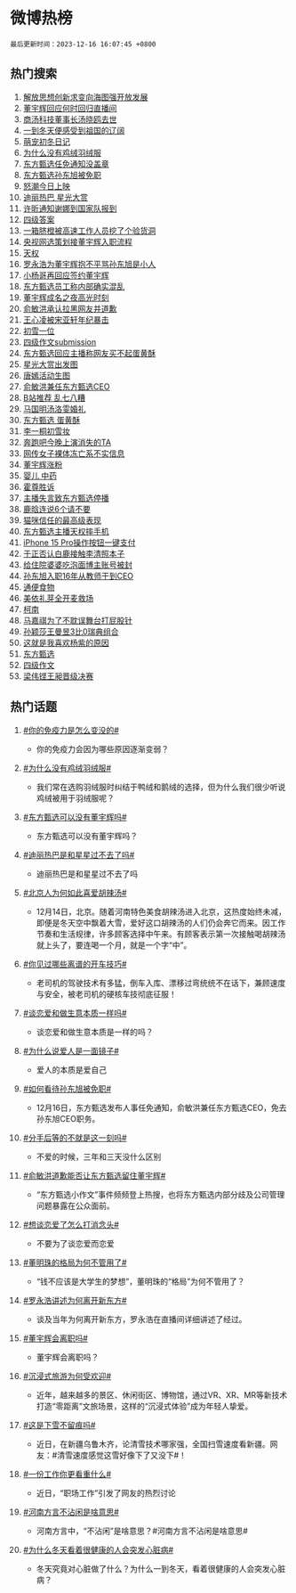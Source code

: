 # 微博热榜

`最后更新时间：2023-12-16 16:07:45 +0800`

## 热门搜索

1. [解放思想创新求变向海图强开放发展](https://m.weibo.cn/search?containerid=100103type%3D1%26t%3D10%26q%3D%23%E8%A7%A3%E6%94%BE%E6%80%9D%E6%83%B3%E5%88%9B%E6%96%B0%E6%B1%82%E5%8F%98%E5%90%91%E6%B5%B7%E5%9B%BE%E5%BC%BA%E5%BC%80%E6%94%BE%E5%8F%91%E5%B1%95%23&stream_entry_id=51&isnewpage=1&extparam=seat%3D1%26dgr%3D0%26pos%3D0%26c_type%3D51%26q%3D%2523%25E8%25A7%25A3%25E6%2594%25BE%25E6%2580%259D%25E6%2583%25B3%25E5%2588%259B%25E6%2596%25B0%25E6%25B1%2582%25E5%258F%2598%25E5%2590%2591%25E6%25B5%25B7%25E5%259B%25BE%25E5%25BC%25BA%25E5%25BC%2580%25E6%2594%25BE%25E5%258F%2591%25E5%25B1%2595%2523%26filter_type%3Drealtimehot%26cate%3D10103%26stream_entry_id%3D51%26display_time%3D1702714063%26pre_seqid%3D1702714063798015620114)
1. [董宇辉回应何时回归直播间](https://m.weibo.cn/search?containerid=100103type%3D1%26t%3D10%26q%3D%23%E8%91%A3%E5%AE%87%E8%BE%89%E5%9B%9E%E5%BA%94%E4%BD%95%E6%97%B6%E5%9B%9E%E5%BD%92%E7%9B%B4%E6%92%AD%E9%97%B4%23&stream_entry_id=31&isnewpage=1&extparam=seat%3D1%26lcate%3D5001%26flag%3D1%26filter_type%3Drealtimehot%26dgr%3D0%26band_rank%3D1%26pos%3D0%26c_type%3D31%26q%3D%2523%25E8%2591%25A3%25E5%25AE%2587%25E8%25BE%2589%25E5%259B%259E%25E5%25BA%2594%25E4%25BD%2595%25E6%2597%25B6%25E5%259B%259E%25E5%25BD%2592%25E7%259B%25B4%25E6%2592%25AD%25E9%2597%25B4%2523%26realpos%3D1%26cate%3D5001%26stream_entry_id%3D31%26display_time%3D1702714063%26pre_seqid%3D1702714063798015620114)
1. [商汤科技董事长汤晓鸥去世](https://m.weibo.cn/search?containerid=100103type%3D1%26t%3D10%26q%3D%23%E5%95%86%E6%B1%A4%E7%A7%91%E6%8A%80%E8%91%A3%E4%BA%8B%E9%95%BF%E6%B1%A4%E6%99%93%E9%B8%A5%E5%8E%BB%E4%B8%96%23&stream_entry_id=31&isnewpage=1&extparam=seat%3D1%26lcate%3D5001%26flag%3D1%26filter_type%3Drealtimehot%26dgr%3D0%26band_rank%3D2%26pos%3D1%26c_type%3D31%26q%3D%2523%25E5%2595%2586%25E6%25B1%25A4%25E7%25A7%2591%25E6%258A%2580%25E8%2591%25A3%25E4%25BA%258B%25E9%2595%25BF%25E6%25B1%25A4%25E6%2599%2593%25E9%25B8%25A5%25E5%258E%25BB%25E4%25B8%2596%2523%26realpos%3D2%26cate%3D5001%26stream_entry_id%3D31%26display_time%3D1702714063%26pre_seqid%3D1702714063798015620114)
1. [一到冬天便感受到祖国的辽阔](https://m.weibo.cn/search?containerid=100103type%3D1%26t%3D10%26q%3D%23%E4%B8%80%E5%88%B0%E5%86%AC%E5%A4%A9%E4%BE%BF%E6%84%9F%E5%8F%97%E5%88%B0%E7%A5%96%E5%9B%BD%E7%9A%84%E8%BE%BD%E9%98%94%23&stream_entry_id=31&isnewpage=1&extparam=seat%3D1%26lcate%3D5001%26flag%3D0%26filter_type%3Drealtimehot%26dgr%3D0%26band_rank%3D3%26pos%3D2%26c_type%3D31%26q%3D%2523%25E4%25B8%2580%25E5%2588%25B0%25E5%2586%25AC%25E5%25A4%25A9%25E4%25BE%25BF%25E6%2584%259F%25E5%258F%2597%25E5%2588%25B0%25E7%25A5%2596%25E5%259B%25BD%25E7%259A%2584%25E8%25BE%25BD%25E9%2598%2594%2523%26realpos%3D3%26cate%3D5001%26stream_entry_id%3D31%26display_time%3D1702714063%26pre_seqid%3D1702714063798015620114)
1. [萌宠初冬日记](https://m.weibo.cn/search?containerid=100103type%3D1%26t%3D10%26q%3D%23%E8%90%8C%E5%AE%A0%E5%88%9D%E5%86%AC%E6%97%A5%E8%AE%B0%23&stream_entry_id=31&isnewpage=1&extparam=seat%3D1%26lcate%3D5001%26filter_type%3Drealtimehot%26dgr%3D0%26adid%3D214578%26pos%3D3%26q%3D%2523%25E8%2590%258C%25E5%25AE%25A0%25E5%2588%259D%25E5%2586%25AC%25E6%2597%25A5%25E8%25AE%25B0%2523%26is_ad_pos%3D1%26band_rank%3D4%26c_type%3D31%26cate%3D5001%26stream_entry_id%3D31%26display_time%3D1702714063%26pre_seqid%3D1702714063798015620114)
1. [为什么没有鸡绒羽绒服](https://m.weibo.cn/search?containerid=100103type%3D1%26t%3D10%26q%3D%23%E4%B8%BA%E4%BB%80%E4%B9%88%E6%B2%A1%E6%9C%89%E9%B8%A1%E7%BB%92%E7%BE%BD%E7%BB%92%E6%9C%8D%23&stream_entry_id=31&isnewpage=1&extparam=seat%3D1%26lcate%3D5001%26flag%3D1%26filter_type%3Drealtimehot%26dgr%3D0%26band_rank%3D4%26pos%3D4%26c_type%3D31%26q%3D%2523%25E4%25B8%25BA%25E4%25BB%2580%25E4%25B9%2588%25E6%25B2%25A1%25E6%259C%2589%25E9%25B8%25A1%25E7%25BB%2592%25E7%25BE%25BD%25E7%25BB%2592%25E6%259C%258D%2523%26realpos%3D4%26cate%3D5001%26stream_entry_id%3D31%26display_time%3D1702714063%26pre_seqid%3D1702714063798015620114)
1. [东方甄选任免通知没盖章](https://m.weibo.cn/search?containerid=100103type%3D1%26t%3D10%26q%3D%23%E4%B8%9C%E6%96%B9%E7%94%84%E9%80%89%E4%BB%BB%E5%85%8D%E9%80%9A%E7%9F%A5%E6%B2%A1%E7%9B%96%E7%AB%A0%23&stream_entry_id=31&isnewpage=1&extparam=seat%3D1%26lcate%3D5001%26flag%3D2%26filter_type%3Drealtimehot%26dgr%3D0%26band_rank%3D5%26pos%3D5%26c_type%3D31%26q%3D%2523%25E4%25B8%259C%25E6%2596%25B9%25E7%2594%2584%25E9%2580%2589%25E4%25BB%25BB%25E5%2585%258D%25E9%2580%259A%25E7%259F%25A5%25E6%25B2%25A1%25E7%259B%2596%25E7%25AB%25A0%2523%26realpos%3D5%26cate%3D5001%26stream_entry_id%3D31%26display_time%3D1702714063%26pre_seqid%3D1702714063798015620114)
1. [东方甄选孙东旭被免职](https://m.weibo.cn/search?containerid=100103type%3D1%26t%3D10%26q%3D%23%E4%B8%9C%E6%96%B9%E7%94%84%E9%80%89%E5%AD%99%E4%B8%9C%E6%97%AD%E8%A2%AB%E5%85%8D%E8%81%8C%23&stream_entry_id=31&isnewpage=1&extparam=seat%3D1%26lcate%3D5001%26flag%3D16%26filter_type%3Drealtimehot%26dgr%3D0%26band_rank%3D6%26pos%3D6%26c_type%3D31%26q%3D%2523%25E4%25B8%259C%25E6%2596%25B9%25E7%2594%2584%25E9%2580%2589%25E5%25AD%2599%25E4%25B8%259C%25E6%2597%25AD%25E8%25A2%25AB%25E5%2585%258D%25E8%2581%258C%2523%26realpos%3D6%26cate%3D5001%26stream_entry_id%3D31%26display_time%3D1702714063%26pre_seqid%3D1702714063798015620114)
1. [怒潮今日上映](https://m.weibo.cn/search?containerid=100103type%3D1%26t%3D10%26q%3D%23%E6%80%92%E6%BD%AE%E4%BB%8A%E6%97%A5%E4%B8%8A%E6%98%A0%23&stream_entry_id=31&isnewpage=1&extparam=seat%3D1%26lcate%3D5001%26filter_type%3Drealtimehot%26dgr%3D0%26pos%3D7%26adid%3D214539%26q%3D%2523%25E6%2580%2592%25E6%25BD%25AE%25E4%25BB%258A%25E6%2597%25A5%25E4%25B8%258A%25E6%2598%25A0%2523%26band_rank%3D7%26is_ad_pos%3D1%26c_type%3D31%26topic_ad%3D1%26cate%3D5001%26stream_entry_id%3D31%26display_time%3D1702714063%26pre_seqid%3D1702714063798015620114)
1. [迪丽热巴 星光大赏](https://m.weibo.cn/search?containerid=100103type%3D1%26t%3D10%26q%3D%E8%BF%AA%E4%B8%BD%E7%83%AD%E5%B7%B4+%E6%98%9F%E5%85%89%E5%A4%A7%E8%B5%8F&stream_entry_id=31&isnewpage=1&extparam=seat%3D1%26lcate%3D5001%26flag%3D1%26filter_type%3Drealtimehot%26dgr%3D0%26band_rank%3D7%26pos%3D8%26c_type%3D31%26q%3D%25E8%25BF%25AA%25E4%25B8%25BD%25E7%2583%25AD%25E5%25B7%25B4%2520%25E6%2598%259F%25E5%2585%2589%25E5%25A4%25A7%25E8%25B5%258F%26realpos%3D7%26cate%3D5001%26stream_entry_id%3D31%26display_time%3D1702714063%26pre_seqid%3D1702714063798015620114)
1. [许昕通知谢娜到国家队报到](https://m.weibo.cn/search?containerid=100103type%3D1%26t%3D10%26q%3D%23%E8%AE%B8%E6%98%95%E9%80%9A%E7%9F%A5%E8%B0%A2%E5%A8%9C%E5%88%B0%E5%9B%BD%E5%AE%B6%E9%98%9F%E6%8A%A5%E5%88%B0%23&stream_entry_id=31&isnewpage=1&extparam=seat%3D1%26lcate%3D5001%26flag%3D0%26filter_type%3Drealtimehot%26dgr%3D0%26band_rank%3D8%26pos%3D9%26c_type%3D31%26q%3D%2523%25E8%25AE%25B8%25E6%2598%2595%25E9%2580%259A%25E7%259F%25A5%25E8%25B0%25A2%25E5%25A8%259C%25E5%2588%25B0%25E5%259B%25BD%25E5%25AE%25B6%25E9%2598%259F%25E6%258A%25A5%25E5%2588%25B0%2523%26realpos%3D8%26cate%3D5001%26stream_entry_id%3D31%26display_time%3D1702714063%26pre_seqid%3D1702714063798015620114)
1. [四级答案](https://m.weibo.cn/search?containerid=100103type%3D1%26t%3D10%26q%3D%E5%9B%9B%E7%BA%A7%E7%AD%94%E6%A1%88&stream_entry_id=31&isnewpage=1&extparam=seat%3D1%26lcate%3D5001%26flag%3D0%26filter_type%3Drealtimehot%26dgr%3D0%26band_rank%3D9%26pos%3D10%26c_type%3D31%26q%3D%25E5%259B%259B%25E7%25BA%25A7%25E7%25AD%2594%25E6%25A1%2588%26realpos%3D9%26cate%3D5001%26stream_entry_id%3D31%26display_time%3D1702714063%26pre_seqid%3D1702714063798015620114)
1. [一箱脐橙被高速工作人员挖了个验货洞](https://m.weibo.cn/search?containerid=100103type%3D1%26t%3D10%26q%3D%23%E4%B8%80%E7%AE%B1%E8%84%90%E6%A9%99%E8%A2%AB%E9%AB%98%E9%80%9F%E5%B7%A5%E4%BD%9C%E4%BA%BA%E5%91%98%E6%8C%96%E4%BA%86%E4%B8%AA%E9%AA%8C%E8%B4%A7%E6%B4%9E%23&stream_entry_id=31&isnewpage=1&extparam=seat%3D1%26lcate%3D5001%26flag%3D0%26filter_type%3Drealtimehot%26dgr%3D0%26band_rank%3D10%26pos%3D11%26c_type%3D31%26q%3D%2523%25E4%25B8%2580%25E7%25AE%25B1%25E8%2584%2590%25E6%25A9%2599%25E8%25A2%25AB%25E9%25AB%2598%25E9%2580%259F%25E5%25B7%25A5%25E4%25BD%259C%25E4%25BA%25BA%25E5%2591%2598%25E6%258C%2596%25E4%25BA%2586%25E4%25B8%25AA%25E9%25AA%258C%25E8%25B4%25A7%25E6%25B4%259E%2523%26realpos%3D10%26cate%3D5001%26stream_entry_id%3D31%26display_time%3D1702714063%26pre_seqid%3D1702714063798015620114)
1. [央视网选策划接董宇辉入职流程](https://m.weibo.cn/search?containerid=100103type%3D1%26t%3D10%26q%3D%23%E5%A4%AE%E8%A7%86%E7%BD%91%E9%80%89%E7%AD%96%E5%88%92%E6%8E%A5%E8%91%A3%E5%AE%87%E8%BE%89%E5%85%A5%E8%81%8C%E6%B5%81%E7%A8%8B%23&stream_entry_id=31&isnewpage=1&extparam=seat%3D1%26lcate%3D5001%26flag%3D2%26filter_type%3Drealtimehot%26dgr%3D0%26band_rank%3D11%26pos%3D12%26c_type%3D31%26q%3D%2523%25E5%25A4%25AE%25E8%25A7%2586%25E7%25BD%2591%25E9%2580%2589%25E7%25AD%2596%25E5%2588%2592%25E6%258E%25A5%25E8%2591%25A3%25E5%25AE%2587%25E8%25BE%2589%25E5%2585%25A5%25E8%2581%258C%25E6%25B5%2581%25E7%25A8%258B%2523%26realpos%3D11%26cate%3D5001%26stream_entry_id%3D31%26display_time%3D1702714063%26pre_seqid%3D1702714063798015620114)
1. [天权](https://m.weibo.cn/search?containerid=100103type%3D1%26t%3D10%26q%3D%E5%A4%A9%E6%9D%83&stream_entry_id=31&isnewpage=1&extparam=seat%3D1%26lcate%3D5001%26flag%3D1%26filter_type%3Drealtimehot%26dgr%3D0%26band_rank%3D12%26pos%3D13%26c_type%3D31%26q%3D%25E5%25A4%25A9%25E6%259D%2583%26realpos%3D12%26cate%3D5001%26stream_entry_id%3D31%26display_time%3D1702714063%26pre_seqid%3D1702714063798015620114)
1. [罗永浩为董宇辉抱不平骂孙东旭是小人](https://m.weibo.cn/search?containerid=100103type%3D1%26t%3D10%26q%3D%23%E7%BD%97%E6%B0%B8%E6%B5%A9%E4%B8%BA%E8%91%A3%E5%AE%87%E8%BE%89%E6%8A%B1%E4%B8%8D%E5%B9%B3%E9%AA%82%E5%AD%99%E4%B8%9C%E6%97%AD%E6%98%AF%E5%B0%8F%E4%BA%BA%23&stream_entry_id=31&isnewpage=1&extparam=seat%3D1%26lcate%3D5001%26flag%3D1%26filter_type%3Drealtimehot%26dgr%3D0%26band_rank%3D13%26pos%3D14%26c_type%3D31%26q%3D%2523%25E7%25BD%2597%25E6%25B0%25B8%25E6%25B5%25A9%25E4%25B8%25BA%25E8%2591%25A3%25E5%25AE%2587%25E8%25BE%2589%25E6%258A%25B1%25E4%25B8%258D%25E5%25B9%25B3%25E9%25AA%2582%25E5%25AD%2599%25E4%25B8%259C%25E6%2597%25AD%25E6%2598%25AF%25E5%25B0%258F%25E4%25BA%25BA%2523%26realpos%3D13%26cate%3D5001%26stream_entry_id%3D31%26display_time%3D1702714063%26pre_seqid%3D1702714063798015620114)
1. [小杨哥再回应签约董宇辉](https://m.weibo.cn/search?containerid=100103type%3D1%26t%3D10%26q%3D%23%E5%B0%8F%E6%9D%A8%E5%93%A5%E5%86%8D%E5%9B%9E%E5%BA%94%E7%AD%BE%E7%BA%A6%E8%91%A3%E5%AE%87%E8%BE%89%23&stream_entry_id=31&isnewpage=1&extparam=seat%3D1%26lcate%3D5001%26flag%3D0%26filter_type%3Drealtimehot%26dgr%3D0%26band_rank%3D14%26pos%3D15%26c_type%3D31%26q%3D%2523%25E5%25B0%258F%25E6%259D%25A8%25E5%2593%25A5%25E5%2586%258D%25E5%259B%259E%25E5%25BA%2594%25E7%25AD%25BE%25E7%25BA%25A6%25E8%2591%25A3%25E5%25AE%2587%25E8%25BE%2589%2523%26realpos%3D14%26cate%3D5001%26stream_entry_id%3D31%26display_time%3D1702714063%26pre_seqid%3D1702714063798015620114)
1. [东方甄选员工称内部确实混乱](https://m.weibo.cn/search?containerid=100103type%3D1%26t%3D10%26q%3D%23%E4%B8%9C%E6%96%B9%E7%94%84%E9%80%89%E5%91%98%E5%B7%A5%E7%A7%B0%E5%86%85%E9%83%A8%E7%A1%AE%E5%AE%9E%E6%B7%B7%E4%B9%B1%23&stream_entry_id=31&isnewpage=1&extparam=seat%3D1%26lcate%3D5001%26flag%3D1%26filter_type%3Drealtimehot%26dgr%3D0%26band_rank%3D15%26pos%3D16%26c_type%3D31%26q%3D%2523%25E4%25B8%259C%25E6%2596%25B9%25E7%2594%2584%25E9%2580%2589%25E5%2591%2598%25E5%25B7%25A5%25E7%25A7%25B0%25E5%2586%2585%25E9%2583%25A8%25E7%25A1%25AE%25E5%25AE%259E%25E6%25B7%25B7%25E4%25B9%25B1%2523%26realpos%3D15%26cate%3D5001%26stream_entry_id%3D31%26display_time%3D1702714063%26pre_seqid%3D1702714063798015620114)
1. [董宇辉成名之夜高光时刻](https://m.weibo.cn/search?containerid=100103type%3D1%26t%3D10%26q%3D%23%E8%91%A3%E5%AE%87%E8%BE%89%E6%88%90%E5%90%8D%E4%B9%8B%E5%A4%9C%E9%AB%98%E5%85%89%E6%97%B6%E5%88%BB%23&stream_entry_id=31&isnewpage=1&extparam=seat%3D1%26lcate%3D5001%26flag%3D1%26filter_type%3Drealtimehot%26dgr%3D0%26band_rank%3D16%26pos%3D17%26c_type%3D31%26q%3D%2523%25E8%2591%25A3%25E5%25AE%2587%25E8%25BE%2589%25E6%2588%2590%25E5%2590%258D%25E4%25B9%258B%25E5%25A4%259C%25E9%25AB%2598%25E5%2585%2589%25E6%2597%25B6%25E5%2588%25BB%2523%26realpos%3D16%26cate%3D5001%26stream_entry_id%3D31%26display_time%3D1702714063%26pre_seqid%3D1702714063798015620114)
1. [俞敏洪承认拉黑网友并道歉](https://m.weibo.cn/search?containerid=100103type%3D1%26t%3D10%26q%3D%23%E4%BF%9E%E6%95%8F%E6%B4%AA%E6%89%BF%E8%AE%A4%E6%8B%89%E9%BB%91%E7%BD%91%E5%8F%8B%E5%B9%B6%E9%81%93%E6%AD%89%23&stream_entry_id=31&isnewpage=1&extparam=seat%3D1%26lcate%3D5001%26flag%3D1%26filter_type%3Drealtimehot%26dgr%3D0%26band_rank%3D17%26pos%3D18%26c_type%3D31%26q%3D%2523%25E4%25BF%259E%25E6%2595%258F%25E6%25B4%25AA%25E6%2589%25BF%25E8%25AE%25A4%25E6%258B%2589%25E9%25BB%2591%25E7%25BD%2591%25E5%258F%258B%25E5%25B9%25B6%25E9%2581%2593%25E6%25AD%2589%2523%26realpos%3D17%26cate%3D5001%26stream_entry_id%3D31%26display_time%3D1702714063%26pre_seqid%3D1702714063798015620114)
1. [王心凌被宋亚轩年纪暴击](https://m.weibo.cn/search?containerid=100103type%3D1%26t%3D10%26q%3D%E7%8E%8B%E5%BF%83%E5%87%8C%E8%A2%AB%E5%AE%8B%E4%BA%9A%E8%BD%A9%E5%B9%B4%E7%BA%AA%E6%9A%B4%E5%87%BB&stream_entry_id=31&isnewpage=1&extparam=seat%3D1%26lcate%3D5001%26flag%3D1%26filter_type%3Drealtimehot%26dgr%3D0%26band_rank%3D18%26pos%3D19%26c_type%3D31%26q%3D%25E7%258E%258B%25E5%25BF%2583%25E5%2587%258C%25E8%25A2%25AB%25E5%25AE%258B%25E4%25BA%259A%25E8%25BD%25A9%25E5%25B9%25B4%25E7%25BA%25AA%25E6%259A%25B4%25E5%2587%25BB%26realpos%3D18%26cate%3D5001%26stream_entry_id%3D31%26display_time%3D1702714063%26pre_seqid%3D1702714063798015620114)
1. [初雪一位](https://m.weibo.cn/search?containerid=100103type%3D1%26t%3D10%26q%3D%23%E5%88%9D%E9%9B%AA%E4%B8%80%E4%BD%8D%23&stream_entry_id=31&isnewpage=1&extparam=seat%3D1%26lcate%3D5001%26flag%3D0%26filter_type%3Drealtimehot%26dgr%3D0%26band_rank%3D19%26pos%3D20%26c_type%3D31%26q%3D%2523%25E5%2588%259D%25E9%259B%25AA%25E4%25B8%2580%25E4%25BD%258D%2523%26realpos%3D19%26cate%3D5001%26stream_entry_id%3D31%26display_time%3D1702714063%26pre_seqid%3D1702714063798015620114)
1. [四级作文submission](https://m.weibo.cn/search?containerid=100103type%3D1%26t%3D10%26q%3D%23%E5%9B%9B%E7%BA%A7%E4%BD%9C%E6%96%87submission%23&stream_entry_id=31&isnewpage=1&extparam=seat%3D1%26lcate%3D5001%26flag%3D0%26filter_type%3Drealtimehot%26dgr%3D0%26band_rank%3D20%26pos%3D21%26c_type%3D31%26q%3D%2523%25E5%259B%259B%25E7%25BA%25A7%25E4%25BD%259C%25E6%2596%2587submission%2523%26realpos%3D20%26cate%3D5001%26stream_entry_id%3D31%26display_time%3D1702714063%26pre_seqid%3D1702714063798015620114)
1. [东方甄选回应主播称网友买不起蛋黄酥](https://m.weibo.cn/search?containerid=100103type%3D1%26t%3D10%26q%3D%23%E4%B8%9C%E6%96%B9%E7%94%84%E9%80%89%E5%9B%9E%E5%BA%94%E4%B8%BB%E6%92%AD%E7%A7%B0%E7%BD%91%E5%8F%8B%E4%B9%B0%E4%B8%8D%E8%B5%B7%E8%9B%8B%E9%BB%84%E9%85%A5%23&stream_entry_id=31&isnewpage=1&extparam=seat%3D1%26lcate%3D5001%26flag%3D1%26filter_type%3Drealtimehot%26dgr%3D0%26band_rank%3D21%26pos%3D22%26c_type%3D31%26q%3D%2523%25E4%25B8%259C%25E6%2596%25B9%25E7%2594%2584%25E9%2580%2589%25E5%259B%259E%25E5%25BA%2594%25E4%25B8%25BB%25E6%2592%25AD%25E7%25A7%25B0%25E7%25BD%2591%25E5%258F%258B%25E4%25B9%25B0%25E4%25B8%258D%25E8%25B5%25B7%25E8%259B%258B%25E9%25BB%2584%25E9%2585%25A5%2523%26realpos%3D21%26cate%3D5001%26stream_entry_id%3D31%26display_time%3D1702714063%26pre_seqid%3D1702714063798015620114)
1. [星光大赏出发图](https://m.weibo.cn/search?containerid=100103type%3D1%26t%3D10%26q%3D%23%E6%98%9F%E5%85%89%E5%A4%A7%E8%B5%8F%E5%87%BA%E5%8F%91%E5%9B%BE%23&stream_entry_id=31&isnewpage=1&extparam=seat%3D1%26lcate%3D5001%26flag%3D1%26filter_type%3Drealtimehot%26dgr%3D0%26band_rank%3D22%26pos%3D23%26c_type%3D31%26q%3D%2523%25E6%2598%259F%25E5%2585%2589%25E5%25A4%25A7%25E8%25B5%258F%25E5%2587%25BA%25E5%258F%2591%25E5%259B%25BE%2523%26realpos%3D22%26cate%3D5001%26stream_entry_id%3D31%26display_time%3D1702714063%26pre_seqid%3D1702714063798015620114)
1. [唐嫣活动生图](https://m.weibo.cn/search?containerid=100103type%3D1%26t%3D10%26q%3D%E5%94%90%E5%AB%A3%E6%B4%BB%E5%8A%A8%E7%94%9F%E5%9B%BE&stream_entry_id=31&isnewpage=1&extparam=seat%3D1%26lcate%3D5001%26flag%3D1%26filter_type%3Drealtimehot%26dgr%3D0%26band_rank%3D23%26pos%3D24%26c_type%3D31%26q%3D%25E5%2594%2590%25E5%25AB%25A3%25E6%25B4%25BB%25E5%258A%25A8%25E7%2594%259F%25E5%259B%25BE%26realpos%3D23%26cate%3D5001%26stream_entry_id%3D31%26display_time%3D1702714063%26pre_seqid%3D1702714063798015620114)
1. [俞敏洪兼任东方甄选CEO](https://m.weibo.cn/search?containerid=100103type%3D1%26t%3D10%26q%3D%23%E4%BF%9E%E6%95%8F%E6%B4%AA%E5%85%BC%E4%BB%BB%E4%B8%9C%E6%96%B9%E7%94%84%E9%80%89CEO%23&stream_entry_id=31&isnewpage=1&extparam=seat%3D1%26lcate%3D5001%26flag%3D0%26filter_type%3Drealtimehot%26dgr%3D0%26band_rank%3D24%26pos%3D25%26c_type%3D31%26q%3D%2523%25E4%25BF%259E%25E6%2595%258F%25E6%25B4%25AA%25E5%2585%25BC%25E4%25BB%25BB%25E4%25B8%259C%25E6%2596%25B9%25E7%2594%2584%25E9%2580%2589CEO%2523%26realpos%3D24%26cate%3D5001%26stream_entry_id%3D31%26display_time%3D1702714063%26pre_seqid%3D1702714063798015620114)
1. [B站推荐 乱七八糟](https://m.weibo.cn/search?containerid=100103type%3D1%26t%3D10%26q%3DB%E7%AB%99%E6%8E%A8%E8%8D%90+%E4%B9%B1%E4%B8%83%E5%85%AB%E7%B3%9F&stream_entry_id=31&isnewpage=1&extparam=seat%3D1%26lcate%3D5001%26flag%3D0%26filter_type%3Drealtimehot%26dgr%3D0%26band_rank%3D25%26pos%3D26%26c_type%3D31%26q%3DB%25E7%25AB%2599%25E6%258E%25A8%25E8%258D%2590%2520%25E4%25B9%25B1%25E4%25B8%2583%25E5%2585%25AB%25E7%25B3%259F%26realpos%3D25%26cate%3D5001%26stream_entry_id%3D31%26display_time%3D1702714063%26pre_seqid%3D1702714063798015620114)
1. [马国明汤洛雯婚礼](https://m.weibo.cn/search?containerid=100103type%3D1%26t%3D10%26q%3D%E9%A9%AC%E5%9B%BD%E6%98%8E%E6%B1%A4%E6%B4%9B%E9%9B%AF%E5%A9%9A%E7%A4%BC&stream_entry_id=31&isnewpage=1&extparam=seat%3D1%26lcate%3D5001%26flag%3D0%26filter_type%3Drealtimehot%26dgr%3D0%26band_rank%3D26%26pos%3D27%26c_type%3D31%26q%3D%25E9%25A9%25AC%25E5%259B%25BD%25E6%2598%258E%25E6%25B1%25A4%25E6%25B4%259B%25E9%259B%25AF%25E5%25A9%259A%25E7%25A4%25BC%26realpos%3D26%26cate%3D5001%26stream_entry_id%3D31%26display_time%3D1702714063%26pre_seqid%3D1702714063798015620114)
1. [东方甄选 蛋黄酥](https://m.weibo.cn/search?containerid=100103type%3D1%26t%3D10%26q%3D%E4%B8%9C%E6%96%B9%E7%94%84%E9%80%89+%E8%9B%8B%E9%BB%84%E9%85%A5&stream_entry_id=31&isnewpage=1&extparam=seat%3D1%26lcate%3D5001%26flag%3D0%26filter_type%3Drealtimehot%26dgr%3D0%26band_rank%3D27%26pos%3D28%26c_type%3D31%26q%3D%25E4%25B8%259C%25E6%2596%25B9%25E7%2594%2584%25E9%2580%2589%2520%25E8%259B%258B%25E9%25BB%2584%25E9%2585%25A5%26realpos%3D27%26cate%3D5001%26stream_entry_id%3D31%26display_time%3D1702714063%26pre_seqid%3D1702714063798015620114)
1. [李一桐初雪妆](https://m.weibo.cn/search?containerid=100103type%3D1%26t%3D10%26q%3D%23%E6%9D%8E%E4%B8%80%E6%A1%90%E5%88%9D%E9%9B%AA%E5%A6%86%23&stream_entry_id=31&isnewpage=1&extparam=seat%3D1%26lcate%3D5001%26flag%3D1%26filter_type%3Drealtimehot%26dgr%3D0%26band_rank%3D28%26pos%3D29%26c_type%3D31%26q%3D%2523%25E6%259D%258E%25E4%25B8%2580%25E6%25A1%2590%25E5%2588%259D%25E9%259B%25AA%25E5%25A6%2586%2523%26realpos%3D28%26cate%3D5001%26stream_entry_id%3D31%26display_time%3D1702714063%26pre_seqid%3D1702714063798015620114)
1. [奔跑吧今晚上演消失的TA](https://m.weibo.cn/search?containerid=100103type%3D1%26t%3D10%26q%3D%23%E5%A5%94%E8%B7%91%E5%90%A7%E4%BB%8A%E6%99%9A%E4%B8%8A%E6%BC%94%E6%B6%88%E5%A4%B1%E7%9A%84TA%23&stream_entry_id=31&isnewpage=1&extparam=seat%3D1%26lcate%3D5001%26flag%3D0%26filter_type%3Drealtimehot%26dgr%3D0%26band_rank%3D29%26pos%3D30%26c_type%3D31%26q%3D%2523%25E5%25A5%2594%25E8%25B7%2591%25E5%2590%25A7%25E4%25BB%258A%25E6%2599%259A%25E4%25B8%258A%25E6%25BC%2594%25E6%25B6%2588%25E5%25A4%25B1%25E7%259A%2584TA%2523%26realpos%3D29%26cate%3D5001%26stream_entry_id%3D31%26display_time%3D1702714063%26pre_seqid%3D1702714063798015620114)
1. [网传女子裸体冻亡系不实信息](https://m.weibo.cn/search?containerid=100103type%3D1%26t%3D10%26q%3D%23%E7%BD%91%E4%BC%A0%E5%A5%B3%E5%AD%90%E8%A3%B8%E4%BD%93%E5%86%BB%E4%BA%A1%E7%B3%BB%E4%B8%8D%E5%AE%9E%E4%BF%A1%E6%81%AF%23&stream_entry_id=31&isnewpage=1&extparam=seat%3D1%26lcate%3D5001%26flag%3D0%26filter_type%3Drealtimehot%26dgr%3D0%26band_rank%3D30%26pos%3D31%26c_type%3D31%26q%3D%2523%25E7%25BD%2591%25E4%25BC%25A0%25E5%25A5%25B3%25E5%25AD%2590%25E8%25A3%25B8%25E4%25BD%2593%25E5%2586%25BB%25E4%25BA%25A1%25E7%25B3%25BB%25E4%25B8%258D%25E5%25AE%259E%25E4%25BF%25A1%25E6%2581%25AF%2523%26realpos%3D30%26cate%3D5001%26stream_entry_id%3D31%26display_time%3D1702714063%26pre_seqid%3D1702714063798015620114)
1. [董宇辉涨粉](https://m.weibo.cn/search?containerid=100103type%3D1%26t%3D10%26q%3D%23%E8%91%A3%E5%AE%87%E8%BE%89%E6%B6%A8%E7%B2%89%23&stream_entry_id=31&isnewpage=1&extparam=seat%3D1%26lcate%3D5001%26flag%3D0%26filter_type%3Drealtimehot%26dgr%3D0%26band_rank%3D31%26pos%3D32%26c_type%3D31%26q%3D%2523%25E8%2591%25A3%25E5%25AE%2587%25E8%25BE%2589%25E6%25B6%25A8%25E7%25B2%2589%2523%26realpos%3D31%26cate%3D5001%26stream_entry_id%3D31%26display_time%3D1702714063%26pre_seqid%3D1702714063798015620114)
1. [婴儿 中药](https://m.weibo.cn/search?containerid=100103type%3D1%26t%3D10%26q%3D%E5%A9%B4%E5%84%BF+%E4%B8%AD%E8%8D%AF&stream_entry_id=31&isnewpage=1&extparam=seat%3D1%26lcate%3D5001%26flag%3D0%26filter_type%3Drealtimehot%26dgr%3D0%26band_rank%3D32%26pos%3D33%26c_type%3D31%26q%3D%25E5%25A9%25B4%25E5%2584%25BF%2520%25E4%25B8%25AD%25E8%258D%25AF%26realpos%3D32%26cate%3D5001%26stream_entry_id%3D31%26display_time%3D1702714063%26pre_seqid%3D1702714063798015620114)
1. [霍尊胜诉](https://m.weibo.cn/search?containerid=100103type%3D1%26t%3D10%26q%3D%23%E9%9C%8D%E5%B0%8A%E8%83%9C%E8%AF%89%23&stream_entry_id=31&isnewpage=1&extparam=seat%3D1%26lcate%3D5001%26flag%3D1%26filter_type%3Drealtimehot%26dgr%3D0%26band_rank%3D33%26pos%3D34%26c_type%3D31%26q%3D%2523%25E9%259C%258D%25E5%25B0%258A%25E8%2583%259C%25E8%25AF%2589%2523%26realpos%3D33%26cate%3D5001%26stream_entry_id%3D31%26display_time%3D1702714063%26pre_seqid%3D1702714063798015620114)
1. [主播失言致东方甄选停播](https://m.weibo.cn/search?containerid=100103type%3D1%26t%3D10%26q%3D%23%E4%B8%BB%E6%92%AD%E5%A4%B1%E8%A8%80%E8%87%B4%E4%B8%9C%E6%96%B9%E7%94%84%E9%80%89%E5%81%9C%E6%92%AD%23&stream_entry_id=31&isnewpage=1&extparam=seat%3D1%26lcate%3D5001%26flag%3D0%26filter_type%3Drealtimehot%26dgr%3D0%26band_rank%3D34%26pos%3D35%26c_type%3D31%26q%3D%2523%25E4%25B8%25BB%25E6%2592%25AD%25E5%25A4%25B1%25E8%25A8%2580%25E8%2587%25B4%25E4%25B8%259C%25E6%2596%25B9%25E7%2594%2584%25E9%2580%2589%25E5%2581%259C%25E6%2592%25AD%2523%26realpos%3D34%26cate%3D5001%26stream_entry_id%3D31%26display_time%3D1702714063%26pre_seqid%3D1702714063798015620114)
1. [鹿晗连说6个请不要](https://m.weibo.cn/search?containerid=100103type%3D1%26t%3D10%26q%3D%23%E9%B9%BF%E6%99%97%E8%BF%9E%E8%AF%B46%E4%B8%AA%E8%AF%B7%E4%B8%8D%E8%A6%81%23&stream_entry_id=31&isnewpage=1&extparam=seat%3D1%26lcate%3D5001%26flag%3D1%26filter_type%3Drealtimehot%26dgr%3D0%26band_rank%3D35%26pos%3D36%26c_type%3D31%26q%3D%2523%25E9%25B9%25BF%25E6%2599%2597%25E8%25BF%259E%25E8%25AF%25B46%25E4%25B8%25AA%25E8%25AF%25B7%25E4%25B8%258D%25E8%25A6%2581%2523%26realpos%3D35%26cate%3D5001%26stream_entry_id%3D31%26display_time%3D1702714063%26pre_seqid%3D1702714063798015620114)
1. [猫咪信任的最高级表现](https://m.weibo.cn/search?containerid=100103type%3D1%26t%3D10%26q%3D%E7%8C%AB%E5%92%AA%E4%BF%A1%E4%BB%BB%E7%9A%84%E6%9C%80%E9%AB%98%E7%BA%A7%E8%A1%A8%E7%8E%B0&stream_entry_id=31&isnewpage=1&extparam=seat%3D1%26lcate%3D5001%26flag%3D1%26filter_type%3Drealtimehot%26dgr%3D0%26band_rank%3D36%26pos%3D37%26c_type%3D31%26q%3D%25E7%258C%25AB%25E5%2592%25AA%25E4%25BF%25A1%25E4%25BB%25BB%25E7%259A%2584%25E6%259C%2580%25E9%25AB%2598%25E7%25BA%25A7%25E8%25A1%25A8%25E7%258E%25B0%26realpos%3D36%26cate%3D5001%26stream_entry_id%3D31%26display_time%3D1702714063%26pre_seqid%3D1702714063798015620114)
1. [东方甄选主播天权摔手机](https://m.weibo.cn/search?containerid=100103type%3D1%26t%3D10%26q%3D%23%E4%B8%9C%E6%96%B9%E7%94%84%E9%80%89%E4%B8%BB%E6%92%AD%E5%A4%A9%E6%9D%83%E6%91%94%E6%89%8B%E6%9C%BA%23&stream_entry_id=31&isnewpage=1&extparam=seat%3D1%26lcate%3D5001%26flag%3D0%26filter_type%3Drealtimehot%26dgr%3D0%26band_rank%3D37%26pos%3D38%26c_type%3D31%26q%3D%2523%25E4%25B8%259C%25E6%2596%25B9%25E7%2594%2584%25E9%2580%2589%25E4%25B8%25BB%25E6%2592%25AD%25E5%25A4%25A9%25E6%259D%2583%25E6%2591%2594%25E6%2589%258B%25E6%259C%25BA%2523%26realpos%3D37%26cate%3D5001%26stream_entry_id%3D31%26display_time%3D1702714063%26pre_seqid%3D1702714063798015620114)
1. [iPhone 15 Pro操作按钮一键支付](https://m.weibo.cn/search?containerid=100103type%3D1%26t%3D10%26q%3DiPhone+15+Pro%E6%93%8D%E4%BD%9C%E6%8C%89%E9%92%AE%E4%B8%80%E9%94%AE%E6%94%AF%E4%BB%98&stream_entry_id=31&isnewpage=1&extparam=seat%3D1%26lcate%3D5001%26flag%3D0%26filter_type%3Drealtimehot%26dgr%3D0%26band_rank%3D38%26pos%3D39%26c_type%3D31%26q%3DiPhone%252015%2520Pro%25E6%2593%258D%25E4%25BD%259C%25E6%258C%2589%25E9%2592%25AE%25E4%25B8%2580%25E9%2594%25AE%25E6%2594%25AF%25E4%25BB%2598%26realpos%3D38%26cate%3D5001%26stream_entry_id%3D31%26display_time%3D1702714063%26pre_seqid%3D1702714063798015620114)
1. [于正否认白鹿接触李清照本子](https://m.weibo.cn/search?containerid=100103type%3D1%26t%3D10%26q%3D%23%E4%BA%8E%E6%AD%A3%E5%90%A6%E8%AE%A4%E7%99%BD%E9%B9%BF%E6%8E%A5%E8%A7%A6%E6%9D%8E%E6%B8%85%E7%85%A7%E6%9C%AC%E5%AD%90%23&stream_entry_id=31&isnewpage=1&extparam=seat%3D1%26lcate%3D5001%26flag%3D0%26filter_type%3Drealtimehot%26dgr%3D0%26band_rank%3D39%26pos%3D40%26c_type%3D31%26q%3D%2523%25E4%25BA%258E%25E6%25AD%25A3%25E5%2590%25A6%25E8%25AE%25A4%25E7%2599%25BD%25E9%25B9%25BF%25E6%258E%25A5%25E8%25A7%25A6%25E6%259D%258E%25E6%25B8%2585%25E7%2585%25A7%25E6%259C%25AC%25E5%25AD%2590%2523%26realpos%3D39%26cate%3D5001%26stream_entry_id%3D31%26display_time%3D1702714063%26pre_seqid%3D1702714063798015620114)
1. [给住院婆婆吃泡面博主账号被封](https://m.weibo.cn/search?containerid=100103type%3D1%26t%3D10%26q%3D%23%E7%BB%99%E4%BD%8F%E9%99%A2%E5%A9%86%E5%A9%86%E5%90%83%E6%B3%A1%E9%9D%A2%E5%8D%9A%E4%B8%BB%E8%B4%A6%E5%8F%B7%E8%A2%AB%E5%B0%81%23&stream_entry_id=31&isnewpage=1&extparam=seat%3D1%26lcate%3D5001%26flag%3D1%26filter_type%3Drealtimehot%26dgr%3D0%26band_rank%3D40%26pos%3D41%26c_type%3D31%26q%3D%2523%25E7%25BB%2599%25E4%25BD%258F%25E9%2599%25A2%25E5%25A9%2586%25E5%25A9%2586%25E5%2590%2583%25E6%25B3%25A1%25E9%259D%25A2%25E5%258D%259A%25E4%25B8%25BB%25E8%25B4%25A6%25E5%258F%25B7%25E8%25A2%25AB%25E5%25B0%2581%2523%26realpos%3D40%26cate%3D5001%26stream_entry_id%3D31%26display_time%3D1702714063%26pre_seqid%3D1702714063798015620114)
1. [孙东旭入职16年从教师干到CEO](https://m.weibo.cn/search?containerid=100103type%3D1%26t%3D10%26q%3D%23%E5%AD%99%E4%B8%9C%E6%97%AD%E5%85%A5%E8%81%8C16%E5%B9%B4%E4%BB%8E%E6%95%99%E5%B8%88%E5%B9%B2%E5%88%B0CEO%23&stream_entry_id=31&isnewpage=1&extparam=seat%3D1%26lcate%3D5001%26flag%3D1%26filter_type%3Drealtimehot%26dgr%3D0%26band_rank%3D41%26pos%3D42%26c_type%3D31%26q%3D%2523%25E5%25AD%2599%25E4%25B8%259C%25E6%2597%25AD%25E5%2585%25A5%25E8%2581%258C16%25E5%25B9%25B4%25E4%25BB%258E%25E6%2595%2599%25E5%25B8%2588%25E5%25B9%25B2%25E5%2588%25B0CEO%2523%26realpos%3D41%26cate%3D5001%26stream_entry_id%3D31%26display_time%3D1702714063%26pre_seqid%3D1702714063798015620114)
1. [通便食物](https://m.weibo.cn/search?containerid=100103type%3D1%26t%3D10%26q%3D%E9%80%9A%E4%BE%BF%E9%A3%9F%E7%89%A9&stream_entry_id=31&isnewpage=1&extparam=seat%3D1%26lcate%3D5001%26flag%3D1%26filter_type%3Drealtimehot%26dgr%3D0%26band_rank%3D42%26pos%3D43%26c_type%3D31%26q%3D%25E9%2580%259A%25E4%25BE%25BF%25E9%25A3%259F%25E7%2589%25A9%26realpos%3D42%26cate%3D5001%26stream_entry_id%3D31%26display_time%3D1702714063%26pre_seqid%3D1702714063798015620114)
1. [美依礼芽全开麦救场](https://m.weibo.cn/search?containerid=100103type%3D1%26t%3D10%26q%3D%23%E7%BE%8E%E4%BE%9D%E7%A4%BC%E8%8A%BD%E5%85%A8%E5%BC%80%E9%BA%A6%E6%95%91%E5%9C%BA%23&stream_entry_id=31&isnewpage=1&extparam=seat%3D1%26lcate%3D5001%26flag%3D1%26filter_type%3Drealtimehot%26dgr%3D0%26band_rank%3D43%26pos%3D44%26c_type%3D31%26q%3D%2523%25E7%25BE%258E%25E4%25BE%259D%25E7%25A4%25BC%25E8%258A%25BD%25E5%2585%25A8%25E5%25BC%2580%25E9%25BA%25A6%25E6%2595%2591%25E5%259C%25BA%2523%26realpos%3D43%26cate%3D5001%26stream_entry_id%3D31%26display_time%3D1702714063%26pre_seqid%3D1702714063798015620114)
1. [柯南](https://m.weibo.cn/search?containerid=100103type%3D1%26t%3D10%26q%3D%E6%9F%AF%E5%8D%97&stream_entry_id=31&isnewpage=1&extparam=seat%3D1%26lcate%3D5001%26flag%3D0%26filter_type%3Drealtimehot%26dgr%3D0%26band_rank%3D44%26pos%3D45%26c_type%3D31%26q%3D%25E6%259F%25AF%25E5%258D%2597%26realpos%3D44%26cate%3D5001%26stream_entry_id%3D31%26display_time%3D1702714063%26pre_seqid%3D1702714063798015620114)
1. [马嘉祺为了不耽误舞台打屁股针](https://m.weibo.cn/search?containerid=100103type%3D1%26t%3D10%26q%3D%23%E9%A9%AC%E5%98%89%E7%A5%BA%E4%B8%BA%E4%BA%86%E4%B8%8D%E8%80%BD%E8%AF%AF%E8%88%9E%E5%8F%B0%E6%89%93%E5%B1%81%E8%82%A1%E9%92%88%23&stream_entry_id=31&isnewpage=1&extparam=seat%3D1%26lcate%3D5001%26flag%3D0%26filter_type%3Drealtimehot%26dgr%3D0%26band_rank%3D45%26pos%3D46%26c_type%3D31%26q%3D%2523%25E9%25A9%25AC%25E5%2598%2589%25E7%25A5%25BA%25E4%25B8%25BA%25E4%25BA%2586%25E4%25B8%258D%25E8%2580%25BD%25E8%25AF%25AF%25E8%2588%259E%25E5%258F%25B0%25E6%2589%2593%25E5%25B1%2581%25E8%2582%25A1%25E9%2592%2588%2523%26realpos%3D45%26cate%3D5001%26stream_entry_id%3D31%26display_time%3D1702714063%26pre_seqid%3D1702714063798015620114)
1. [孙颖莎王曼昱3比0瑞典组合](https://m.weibo.cn/search?containerid=100103type%3D1%26t%3D10%26q%3D%23%E5%AD%99%E9%A2%96%E8%8E%8E%E7%8E%8B%E6%9B%BC%E6%98%B13%E6%AF%940%E7%91%9E%E5%85%B8%E7%BB%84%E5%90%88%23&stream_entry_id=31&isnewpage=1&extparam=seat%3D1%26lcate%3D5001%26flag%3D1%26filter_type%3Drealtimehot%26dgr%3D0%26band_rank%3D46%26pos%3D47%26c_type%3D31%26q%3D%2523%25E5%25AD%2599%25E9%25A2%2596%25E8%258E%258E%25E7%258E%258B%25E6%259B%25BC%25E6%2598%25B13%25E6%25AF%25940%25E7%2591%259E%25E5%2585%25B8%25E7%25BB%2584%25E5%2590%2588%2523%26realpos%3D46%26cate%3D5001%26stream_entry_id%3D31%26display_time%3D1702714063%26pre_seqid%3D1702714063798015620114)
1. [这就是我喜欢杨紫的原因](https://m.weibo.cn/search?containerid=100103type%3D1%26t%3D10%26q%3D%E8%BF%99%E5%B0%B1%E6%98%AF%E6%88%91%E5%96%9C%E6%AC%A2%E6%9D%A8%E7%B4%AB%E7%9A%84%E5%8E%9F%E5%9B%A0&stream_entry_id=31&isnewpage=1&extparam=seat%3D1%26lcate%3D5001%26flag%3D0%26filter_type%3Drealtimehot%26dgr%3D0%26band_rank%3D47%26pos%3D48%26c_type%3D31%26q%3D%25E8%25BF%2599%25E5%25B0%25B1%25E6%2598%25AF%25E6%2588%2591%25E5%2596%259C%25E6%25AC%25A2%25E6%259D%25A8%25E7%25B4%25AB%25E7%259A%2584%25E5%258E%259F%25E5%259B%25A0%26realpos%3D47%26cate%3D5001%26stream_entry_id%3D31%26display_time%3D1702714063%26pre_seqid%3D1702714063798015620114)
1. [东方甄选](https://m.weibo.cn/search?containerid=100103type%3D1%26t%3D10%26q%3D%E4%B8%9C%E6%96%B9%E7%94%84%E9%80%89&stream_entry_id=31&isnewpage=1&extparam=seat%3D1%26lcate%3D5001%26flag%3D0%26filter_type%3Drealtimehot%26dgr%3D0%26band_rank%3D48%26pos%3D49%26c_type%3D31%26q%3D%25E4%25B8%259C%25E6%2596%25B9%25E7%2594%2584%25E9%2580%2589%26realpos%3D48%26cate%3D5001%26stream_entry_id%3D31%26display_time%3D1702714063%26pre_seqid%3D1702714063798015620114)
1. [四级作文](https://m.weibo.cn/search?containerid=100103type%3D1%26t%3D10%26q%3D%E5%9B%9B%E7%BA%A7%E4%BD%9C%E6%96%87&stream_entry_id=31&isnewpage=1&extparam=seat%3D1%26lcate%3D5001%26flag%3D0%26filter_type%3Drealtimehot%26dgr%3D0%26band_rank%3D49%26pos%3D50%26c_type%3D31%26q%3D%25E5%259B%259B%25E7%25BA%25A7%25E4%25BD%259C%25E6%2596%2587%26realpos%3D49%26cate%3D5001%26stream_entry_id%3D31%26display_time%3D1702714063%26pre_seqid%3D1702714063798015620114)
1. [梁伟铿王昶晋级决赛](https://m.weibo.cn/search?containerid=100103type%3D1%26t%3D10%26q%3D%E6%A2%81%E4%BC%9F%E9%93%BF%E7%8E%8B%E6%98%B6%E6%99%8B%E7%BA%A7%E5%86%B3%E8%B5%9B&stream_entry_id=31&isnewpage=1&extparam=seat%3D1%26lcate%3D5001%26flag%3D1%26filter_type%3Drealtimehot%26dgr%3D0%26band_rank%3D50%26pos%3D51%26c_type%3D31%26q%3D%25E6%25A2%2581%25E4%25BC%259F%25E9%2593%25BF%25E7%258E%258B%25E6%2598%25B6%25E6%2599%258B%25E7%25BA%25A7%25E5%2586%25B3%25E8%25B5%259B%26realpos%3D50%26cate%3D5001%26stream_entry_id%3D31%26display_time%3D1702714063%26pre_seqid%3D1702714063798015620114)

## 热门话题

1. [#你的免疫力是怎么变没的#](https://m.weibo.cn/search?containerid=231522type%3D1%26t%3D10%26q%3D%23%E4%BD%A0%E7%9A%84%E5%85%8D%E7%96%AB%E5%8A%9B%E6%98%AF%E6%80%8E%E4%B9%88%E5%8F%98%E6%B2%A1%E7%9A%84%23&stream_entry_id=128&isnewpage=1&extparam=seat%3D1%26lcate%3D5004%26dgr%3D0%26c_type%3D128%26unitid%3D1702608172112%26cate%3D5004%26pos%3D1-0-0%26display_time%3D1702714065%26pre_seqid%3D1702714065822028604145)
    - 你的免疫力会因为哪些原因逐渐变弱？

1. [#为什么没有鸡绒羽绒服#](https://m.weibo.cn/search?containerid=231522type%3D1%26t%3D10%26q%3D%23%E4%B8%BA%E4%BB%80%E4%B9%88%E6%B2%A1%E6%9C%89%E9%B8%A1%E7%BB%92%E7%BE%BD%E7%BB%92%E6%9C%8D%23&stream_entry_id=128&isnewpage=1&extparam=seat%3D1%26lcate%3D5004%26dgr%3D0%26c_type%3D128%26unitid%3D1702707180105%26cate%3D5004%26pos%3D1-0-1%26display_time%3D1702714065%26pre_seqid%3D1702714065822028604145)
    - 我们常在选购羽绒服时纠结于鸭绒和鹅绒的选择，但为什么我们很少听说鸡绒被用于羽绒服呢？

1. [#东方甄选可以没有董宇辉吗#](https://m.weibo.cn/search?containerid=231522type%3D1%26t%3D10%26q%3D%23%E4%B8%9C%E6%96%B9%E7%94%84%E9%80%89%E5%8F%AF%E4%BB%A5%E6%B2%A1%E6%9C%89%E8%91%A3%E5%AE%87%E8%BE%89%E5%90%97%23&stream_entry_id=128&isnewpage=1&extparam=seat%3D1%26lcate%3D5004%26dgr%3D0%26c_type%3D128%26unitid%3D1702700296728%26cate%3D5004%26pos%3D1-0-2%26display_time%3D1702714065%26pre_seqid%3D1702714065822028604145)
    - 东方甄选可以没有董宇辉吗？

1. [#迪丽热巴是和星星过不去了吗#](https://m.weibo.cn/search?containerid=231522type%3D1%26t%3D10%26q%3D%23%E8%BF%AA%E4%B8%BD%E7%83%AD%E5%B7%B4%E6%98%AF%E5%92%8C%E6%98%9F%E6%98%9F%E8%BF%87%E4%B8%8D%E5%8E%BB%E4%BA%86%E5%90%97%23&stream_entry_id=128&isnewpage=1&extparam=seat%3D1%26lcate%3D5004%26dgr%3D0%26c_type%3D128%26unitid%3D1702547252788%26cate%3D5004%26pos%3D1-0-3%26display_time%3D1702714065%26pre_seqid%3D1702714065822028604145)
    - 迪丽热巴是和星星过不去了吗

1. [#北京人为何如此喜爱胡辣汤#](https://m.weibo.cn/search?containerid=231522type%3D1%26t%3D10%26q%3D%23%E5%8C%97%E4%BA%AC%E4%BA%BA%E4%B8%BA%E4%BD%95%E5%A6%82%E6%AD%A4%E5%96%9C%E7%88%B1%E8%83%A1%E8%BE%A3%E6%B1%A4%23&stream_entry_id=128&isnewpage=1&extparam=seat%3D1%26lcate%3D5004%26dgr%3D0%26c_type%3D128%26unitid%3D1702696377764%26cate%3D5004%26pos%3D1-0-4%26display_time%3D1702714065%26pre_seqid%3D1702714065822028604145)
    - 12月14日，北京。随着河南特色美食胡辣汤进入北京，这热度始终未减，即便是冬天空中飘着大雪，爱好这口胡辣汤的人们仍会奔它而来。因工作节奏和生活规律，许多顾客选择中午来。有顾客表示第一次接触喝胡辣汤就上头了，要连喝一个月，就是一个字“中”。

1. [#你见过哪些离谱的开车技巧#](https://m.weibo.cn/search?containerid=231522type%3D1%26t%3D10%26q%3D%23%E4%BD%A0%E8%A7%81%E8%BF%87%E5%93%AA%E4%BA%9B%E7%A6%BB%E8%B0%B1%E7%9A%84%E5%BC%80%E8%BD%A6%E6%8A%80%E5%B7%A7%23&stream_entry_id=128&isnewpage=1&extparam=seat%3D1%26lcate%3D5004%26dgr%3D0%26c_type%3D128%26unitid%3D1702636996308%26cate%3D5004%26pos%3D1-0-5%26display_time%3D1702714065%26pre_seqid%3D1702714065822028604145)
    - 老司机的驾驶技术有多猛，倒车入库、漂移过弯统统不在话下，兼顾速度与安全，被老司机的硬核车技彻底征服！

1. [#谈恋爱和做生意本质一样吗#](https://m.weibo.cn/search?containerid=231522type%3D1%26t%3D10%26q%3D%23%E8%B0%88%E6%81%8B%E7%88%B1%E5%92%8C%E5%81%9A%E7%94%9F%E6%84%8F%E6%9C%AC%E8%B4%A8%E4%B8%80%E6%A0%B7%E5%90%97%23&stream_entry_id=128&isnewpage=1&extparam=seat%3D1%26lcate%3D5004%26dgr%3D0%26c_type%3D128%26unitid%3D1702704760036%26cate%3D5004%26pos%3D1-0-6%26display_time%3D1702714065%26pre_seqid%3D1702714065822028604145)
    - 谈恋爱和做生意本质是一样的吗？

1. [#为什么说爱人是一面镜子#](https://m.weibo.cn/search?containerid=231522type%3D1%26t%3D10%26q%3D%23%E4%B8%BA%E4%BB%80%E4%B9%88%E8%AF%B4%E7%88%B1%E4%BA%BA%E6%98%AF%E4%B8%80%E9%9D%A2%E9%95%9C%E5%AD%90%23&stream_entry_id=128&isnewpage=1&extparam=seat%3D1%26lcate%3D5004%26dgr%3D0%26c_type%3D128%26unitid%3D1702612966112%26cate%3D5004%26pos%3D1-0-7%26display_time%3D1702714065%26pre_seqid%3D1702714065822028604145)
    - 爱人的本质是爱自己

1. [#如何看待孙东旭被免职#](https://m.weibo.cn/search?containerid=231522type%3D1%26t%3D10%26q%3D%23%E5%A6%82%E4%BD%95%E7%9C%8B%E5%BE%85%E5%AD%99%E4%B8%9C%E6%97%AD%E8%A2%AB%E5%85%8D%E8%81%8C%23&stream_entry_id=128&isnewpage=1&extparam=seat%3D1%26lcate%3D5004%26dgr%3D0%26c_type%3D128%26unitid%3D1702701194735%26cate%3D5004%26pos%3D1-0-8%26display_time%3D1702714065%26pre_seqid%3D1702714065822028604145)
    - ​​12月16日，东方甄选发布人事任免通知，俞敏洪兼任东方甄选CEO，免去孙东旭CEO职务。

1. [#分手后等的不就是这一刻吗#](https://m.weibo.cn/search?containerid=231522type%3D1%26t%3D10%26q%3D%23%E5%88%86%E6%89%8B%E5%90%8E%E7%AD%89%E7%9A%84%E4%B8%8D%E5%B0%B1%E6%98%AF%E8%BF%99%E4%B8%80%E5%88%BB%E5%90%97%23&stream_entry_id=128&isnewpage=1&extparam=seat%3D1%26lcate%3D5004%26dgr%3D0%26c_type%3D128%26unitid%3D1702550272913%26cate%3D5004%26pos%3D1-0-9%26display_time%3D1702714065%26pre_seqid%3D1702714065822028604145)
    - 不爱的时候，三年和三天没什么区别

1. [#俞敏洪道歉能否让东方甄选留住董宇辉#](https://m.weibo.cn/search?containerid=231522type%3D1%26t%3D10%26q%3D%23%E4%BF%9E%E6%95%8F%E6%B4%AA%E9%81%93%E6%AD%89%E8%83%BD%E5%90%A6%E8%AE%A9%E4%B8%9C%E6%96%B9%E7%94%84%E9%80%89%E7%95%99%E4%BD%8F%E8%91%A3%E5%AE%87%E8%BE%89%23&stream_entry_id=128&isnewpage=1&extparam=seat%3D1%26lcate%3D5004%26dgr%3D0%26c_type%3D128%26unitid%3D1702608765231%26cate%3D5004%26pos%3D1-0-10%26display_time%3D1702714065%26pre_seqid%3D1702714065822028604145)
    - “东方甄选小作文”事件频频登上热搜，也将东方甄选内部分歧及公司管理问题暴露在公众面前。

1. [#想谈恋爱了怎么打消念头#](https://m.weibo.cn/search?containerid=231522type%3D1%26t%3D10%26q%3D%23%E6%83%B3%E8%B0%88%E6%81%8B%E7%88%B1%E4%BA%86%E6%80%8E%E4%B9%88%E6%89%93%E6%B6%88%E5%BF%B5%E5%A4%B4%23&stream_entry_id=128&isnewpage=1&extparam=seat%3D1%26lcate%3D5004%26dgr%3D0%26c_type%3D128%26unitid%3D1702637582500%26cate%3D5004%26pos%3D1-0-11%26display_time%3D1702714065%26pre_seqid%3D1702714065822028604145)
    - 不要为了谈恋爱而恋爱

1. [#董明珠的格局为何不管用了#](https://m.weibo.cn/search?containerid=231522type%3D1%26t%3D10%26q%3D%23%E8%91%A3%E6%98%8E%E7%8F%A0%E7%9A%84%E6%A0%BC%E5%B1%80%E4%B8%BA%E4%BD%95%E4%B8%8D%E7%AE%A1%E7%94%A8%E4%BA%86%23&stream_entry_id=128&isnewpage=1&extparam=seat%3D1%26lcate%3D5004%26dgr%3D0%26c_type%3D128%26unitid%3D1702681039401%26cate%3D5004%26pos%3D1-0-12%26display_time%3D1702714065%26pre_seqid%3D1702714065822028604145)
    - “钱不应该是大学生的梦想”，董明珠的“格局”为何不管用了？

1. [#罗永浩讲述为何离开新东方#](https://m.weibo.cn/search?containerid=231522type%3D1%26t%3D10%26q%3D%23%E7%BD%97%E6%B0%B8%E6%B5%A9%E8%AE%B2%E8%BF%B0%E4%B8%BA%E4%BD%95%E7%A6%BB%E5%BC%80%E6%96%B0%E4%B8%9C%E6%96%B9%23&stream_entry_id=128&isnewpage=1&extparam=seat%3D1%26lcate%3D5004%26dgr%3D0%26c_type%3D128%26unitid%3D1702689745265%26cate%3D5004%26pos%3D1-0-13%26display_time%3D1702714065%26pre_seqid%3D1702714065822028604145)
    - 谈及当年为何离开新东方，罗永浩在直播间详细讲述了经过。

1. [#董宇辉会离职吗#](https://m.weibo.cn/search?containerid=231522type%3D1%26t%3D10%26q%3D%23%E8%91%A3%E5%AE%87%E8%BE%89%E4%BC%9A%E7%A6%BB%E8%81%8C%E5%90%97%23&stream_entry_id=128&isnewpage=1&extparam=seat%3D1%26lcate%3D5004%26dgr%3D0%26c_type%3D128%26unitid%3D1702554178616%26cate%3D5004%26pos%3D1-0-14%26display_time%3D1702714065%26pre_seqid%3D1702714065822028604145)
    - 董宇辉会离职吗？

1. [#沉浸式旅游为何受欢迎#](https://m.weibo.cn/search?containerid=231522type%3D1%26t%3D10%26q%3D%23%E6%B2%89%E6%B5%B8%E5%BC%8F%E6%97%85%E6%B8%B8%E4%B8%BA%E4%BD%95%E5%8F%97%E6%AC%A2%E8%BF%8E%23&stream_entry_id=128&isnewpage=1&extparam=seat%3D1%26lcate%3D5004%26dgr%3D0%26c_type%3D128%26unitid%3D1702546063101%26cate%3D5004%26pos%3D1-0-15%26display_time%3D1702714065%26pre_seqid%3D1702714065822028604145)
    - 近年，越来越多的景区、休闲街区、博物馆，通过VR、XR、MR等新技术打造“零距离”文旅场景，这样的“沉浸式体验”成为年轻人挚爱。

1. [#这是下雪不留痕吗#](https://m.weibo.cn/search?containerid=231522type%3D1%26t%3D10%26q%3D%23%E8%BF%99%E6%98%AF%E4%B8%8B%E9%9B%AA%E4%B8%8D%E7%95%99%E7%97%95%E5%90%97%23&stream_entry_id=128&isnewpage=1&extparam=seat%3D1%26lcate%3D5004%26dgr%3D0%26c_type%3D128%26unitid%3D1702549374909%26cate%3D5004%26pos%3D1-0-16%26display_time%3D1702714065%26pre_seqid%3D1702714065822028604145)
    - 近日，在新疆乌鲁木齐，论清雪技术哪家强，全国扫雪速度看新疆。网友：#清雪速度感觉这雪好像下了又没下#！

1. [#一份工作你更看重什么#](https://m.weibo.cn/search?containerid=231522type%3D1%26t%3D10%26q%3D%23%E4%B8%80%E4%BB%BD%E5%B7%A5%E4%BD%9C%E4%BD%A0%E6%9B%B4%E7%9C%8B%E9%87%8D%E4%BB%80%E4%B9%88%23&stream_entry_id=128&isnewpage=1&extparam=seat%3D1%26lcate%3D5004%26dgr%3D0%26c_type%3D128%26unitid%3D1702545753650%26cate%3D5004%26pos%3D1-0-17%26display_time%3D1702714065%26pre_seqid%3D1702714065822028604145)
    - 近日，“职场工作”引发了网友的热烈讨论

1. [#河南方言不沾闲是啥意思#](https://m.weibo.cn/search?containerid=231522type%3D1%26t%3D10%26q%3D%23%E6%B2%B3%E5%8D%97%E6%96%B9%E8%A8%80%E4%B8%8D%E6%B2%BE%E9%97%B2%E6%98%AF%E5%95%A5%E6%84%8F%E6%80%9D%23&stream_entry_id=128&isnewpage=1&extparam=seat%3D1%26lcate%3D5004%26dgr%3D0%26c_type%3D128%26unitid%3D1702603361746%26cate%3D5004%26pos%3D1-0-18%26display_time%3D1702714065%26pre_seqid%3D1702714065822028604145)
    - 河南方言中，“不沾闲”是啥意思？#河南方言不沾闲是啥意思#

1. [#为什么冬天看着很健康的人会突发心脏病#](https://m.weibo.cn/search?containerid=231522type%3D1%26t%3D10%26q%3D%23%E4%B8%BA%E4%BB%80%E4%B9%88%E5%86%AC%E5%A4%A9%E7%9C%8B%E7%9D%80%E5%BE%88%E5%81%A5%E5%BA%B7%E7%9A%84%E4%BA%BA%E4%BC%9A%E7%AA%81%E5%8F%91%E5%BF%83%E8%84%8F%E7%97%85%23&stream_entry_id=128&isnewpage=1&extparam=seat%3D1%26lcate%3D5004%26dgr%3D0%26c_type%3D128%26unitid%3D1702565904775%26cate%3D5004%26pos%3D1-0-19%26display_time%3D1702714065%26pre_seqid%3D1702714065822028604145)
    - 冬天究竟对心脏做了什么？为什么一到冬天，看着很健康的人会突发心脏病？

